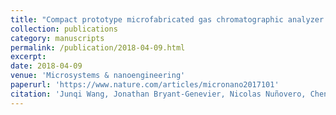 ```yaml
---
title: "Compact prototype microfabricated gas chromatographic analyzer for autonomous determinations of VOC mixtures at typical workplace concentrations"
collection: publications
category: manuscripts
permalink: /publication/2018-04-09.html
excerpt: 
date: 2018-04-09
venue: 'Microsystems & nanoengineering'
paperurl: 'https://www.nature.com/articles/micronano2017101'
citation: 'Junqi Wang, Jonathan Bryant-Genevier, Nicolas Nuñovero, Chengyi Zhang, Bruce Kraay, Changhua Zhan, Kee Scholten, Robert Nidetz, Sanketh Buggaveeti, Edward T. Zellers. (2018). &quot;Compact prototype microfabricated gas chromatographic analyzer for autonomous determinations of VOC mixtures at typical workplace concentrations.&quot; <i>Microsystems & nanoengineering</i>. 4(1).'
---
```

<!--The contents above will be part of a list of publications, if the user clicks the link for the publication than the contents of section will be rendered as a full page, allowing you to provide more information about the paper for the reader. When publications are displayed as a single page, the contents of the above "citation" field will automatically be included below this section in a smaller font.-->

